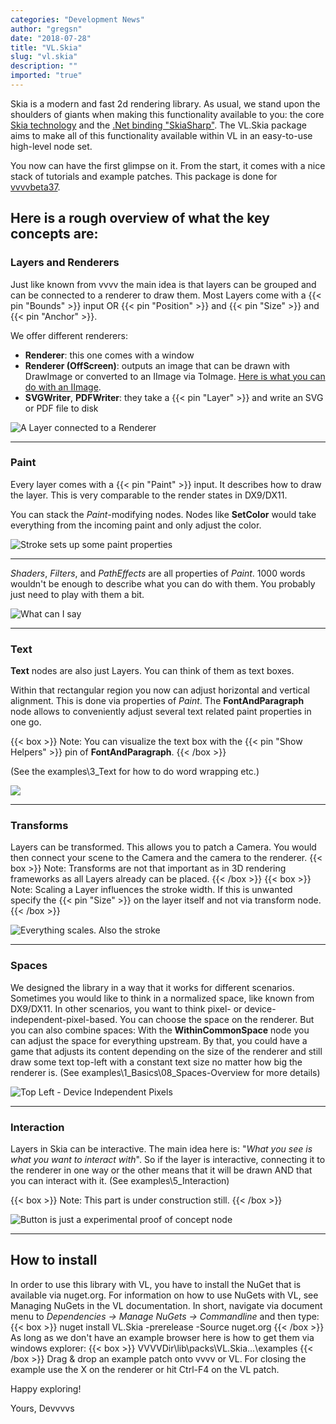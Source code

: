 ```yaml
---
categories: "Development News"
author: "gregsn"
date: "2018-07-28"
title: "VL.Skia"
slug: "vl.skia"
description: ""
imported: "true"
---
```



Skia is a modern and fast 2d rendering library. As usual, we stand upon the shoulders of giants when making this functionality available to you: the core [Skia technology](https://skia.org/) and the [.Net binding "SkiaSharp"](https://github.com/mono/SkiaSharp). The VL.Skia package aims to make all of this functionality available within VL in an easy-to-use high-level node set. 

You now can have the first glimpse on it. From the start, it comes with a nice stack of tutorials and example patches. This package is done for [vvvvbeta37](/blog/2018/beta37-release-candidate).

Here is a rough overview of what the key concepts are:
---
<!--{SPLIT()}-->
### Layers and Renderers

Just like known from vvvv the main idea is that layers can be grouped and can be connected to a renderer to draw them. Most Layers come with a {{< pin "Bounds" >}} input OR {{< pin "Position" >}} and {{< pin "Size" >}} and {{< pin "Anchor" >}}.

We offer different renderers:
* **Renderer**: this one comes with a window
* **Renderer (OffScreen)**: outputs an image that can be drawn with DrawImage or converted to an IImage via ToImage. [Here is what you can do with an IImage](/blog/2018/vl-image-exchange-interface).
* **SVGWriter**, **PDFWriter**: they take a {{< pin "Layer" >}} and write an SVG or PDF file to disk
<!--~~~-->
![A Layer connected to a Renderer](renderer.png) 
<!--{SPLIT}-->
---
<!--{SPLIT()}-->
### Paint

Every layer comes with a {{< pin "Paint" >}} input. It describes how to draw the layer. This is very comparable to the render states in DX9/DX11. 

You can stack the *Paint*-modifying nodes. Nodes like **SetColor** would take everything from the incoming paint and only adjust the color.
<!--~~~-->
![Stroke sets up some paint properties](paint.png) 
<!--{SPLIT}-->
---
<!--{SPLIT()}-->



*Shaders*, *Filters*, and *PathEffects* are all properties of *Paint*. 1000 words wouldn't be enough to describe what you can do with them. You probably just need to play with them a bit. 
<!--~~~-->
![What can I say](blurredWithShadow.png) 
<!--{SPLIT}-->
---
<!--{SPLIT()}-->
### Text

**Text** nodes are also just Layers. You can think of them as text boxes.

Within that rectangular region you now can adjust horizontal and vertical alignment. This is done via properties of *Paint*. The **FontAndParagraph** node allows to conveniently adjust several text related paint properties in one go.

{{< box >}}
Note:
You can visualize the text box with the {{< pin "Show Helpers" >}} pin of **FontAndParagraph**.
{{< /box >}}

(See the examples\3_Text for how to do word wrapping etc.)
<!--~~~-->
![](text.png) 
<!--{SPLIT}-->
---
<!--{SPLIT()}-->
### Transforms

Layers can be transformed. This allows you to patch a Camera. You would then connect your scene to the Camera and the camera to the renderer. 
{{< box >}}
Note:
Transforms are not that important as in 3D rendering frameworks as all Layers already can be placed.
{{< /box >}}
{{< box >}}
Note:
Scaling a Layer influences the stroke width. If this is unwanted specify the {{< pin "Size" >}} on the layer itself and not via transform node.
{{< /box >}}
<!--~~~-->
![Everything scales. Also the stroke](transform.gif) 
<!--{SPLIT}-->
---
<!--{SPLIT()}-->
### Spaces

We designed the library in a way that it works for different scenarios. Sometimes you would like to think in a normalized space, like known from DX9/DX11. In other scenarios, you want to think pixel- or device-independent-pixel-based. 
You can choose the space on the renderer. But you can also combine spaces: With the **WithinCommonSpace** node you can adjust the space for everything upstream. By that, you could have a game that adjusts its content depending on the size of the renderer and still draw some text top-left with a constant text size no matter how big the renderer is. (See examples\1_Basics\08_Spaces-Overview for more details)
<!--~~~-->
![Top Left - Device Independent Pixels](space.png) 
<!--{SPLIT}-->
---
<!--{SPLIT()}-->
### Interaction

Layers in Skia can be interactive. The main idea here is: "*What you see is what you want to interact with*". So if the layer is interactive, connecting it to the renderer in one way or the other means that it will be drawn AND that you can interact with it. (See examples\5_Interaction)

{{< box >}}
Note:
This part is under construction still.
{{< /box >}}
<!--~~~-->
![Button is just a experimental proof of concept node](button.gif) 
<!--{SPLIT}-->
---
## How to install

In order to use this library with VL, you have to install the NuGet that is available via nuget.org. For information on how to use NuGets with VL, see Managing NuGets in the VL documentation. In short, navigate via document menu to *Dependencies -> Manage NuGets -> Commandline* and then type:
{{< box >}}
nuget install VL.Skia -prerelease -Source nuget.org
{{< /box >}}
As long as we don't have an example browser here is how to get them via windows explorer:
{{< box >}}
VVVVDir\lib\packs\VL.Skia...\examples
{{< /box >}}
Drag & drop an example patch onto vvvv or VL. For closing the example use the X on the renderer or hit Ctrl-F4 on the VL patch.

Happy exploring!

Yours, 
Devvvvs